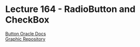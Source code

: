 # Lecture 164 - RadioButton and CheckBox

[Button Oracle Docs](https://docs.oracle.com/javase/8/javafx/api/javafx/scene/control/Button.html)<br/>
[Graphic Repository](http://www.oracle.com/technetwork/java/repository-140393.html)<br/>
